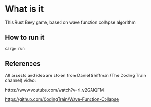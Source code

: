 # What is it

This Rust Bevy game, based on wave function collapse algorithm

## How to run it

```sh
cargo run
```

## References

All assests and idea are stolen from Daniel Shiffman
(The Coding Train channel) video:

https://www.youtube.com/watch?v=rI_y2GAlQFM

https://github.com/CodingTrain/Wave-Function-Collapse